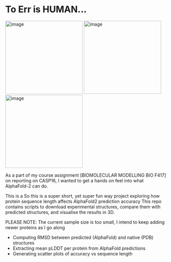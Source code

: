 # To Err is HUMAN...

<img width="242" height="229" alt="image" src="https://github.com/user-attachments/assets/bb777d8d-f286-49e7-87ae-05e76c592881" />
<img width="242" height="229" alt="image" src="https://github.com/user-attachments/assets/087b8c92-2c41-484e-a1b1-cebcb173324a" />
<img width="242" height="229" alt="image" src="https://github.com/user-attachments/assets/bed171d5-777e-4711-a93e-e8069f9a80b3" />



As a part of my course assignment [BIOMOLECULAR MODELLING BIO F417] on reporting on CASP16, I wanted to get a hands on feel into what AlphaFold-2 can do.

This is a So this is a super short, yet super fun way project exploring how protein sequence length affects AlphaFold2 prediction accuracy
This repo contains scripts to download experimental structures, compare them with predicted structures, and visualise the results in 3D.

PLEASE NOTE: The current sample size is too small, I intend to keep adding newer proteins as I go along

- Computing RMSD between predicted (AlphaFold) and native (PDB) structures
- Extracting mean pLDDT per protein from AlphaFold predictions
- Generating scatter plots of accuracy vs sequence length 
